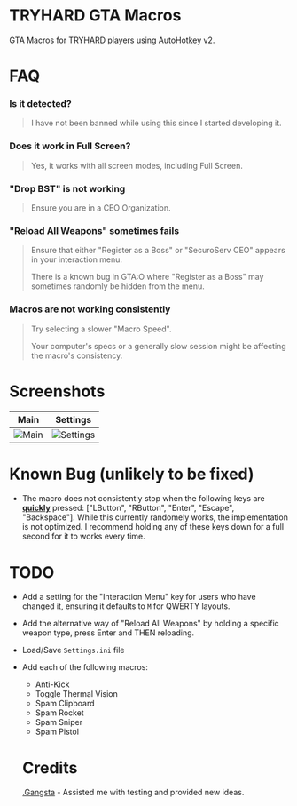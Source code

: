 # TRYHARD GTA Macros

GTA Macros for TRYHARD players using AutoHotkey v2.

# FAQ

### Is it detected?

> I have not been banned while using this since I started developing it.

### Does it work in Full Screen?

> Yes, it works with all screen modes, including Full Screen.

### "Drop BST" is not working

> Ensure you are in a CEO Organization.

### "Reload All Weapons" sometimes fails

> Ensure that either "Register as a Boss" or "SecuroServ CEO" appears in your interaction menu.
>
> There is a known bug in GTA:O where "Register as a Boss" may sometimes randomly be hidden from the menu.


### Macros are not working consistently

> Try selecting a slower "Macro Speed".
>
> Your computer's specs or a generally slow session might be affecting the macro's consistency.

# Screenshots

| Main | Settings |
| --------- | ---------- |
| ![Main](https://github.com/user-attachments/assets/b456bb55-3eb7-4ba7-b705-cf9f59d2ea0a) | ![Settings](https://github.com/user-attachments/assets/332f415e-0727-4a34-906b-89f9aced53dc) |

# Known Bug (unlikely to be fixed)

- The macro does not consistently stop when the following keys are <ins>**quickly**</ins> pressed: \["LButton", "RButton", "Enter", "Escape", "Backspace"\]. While this currently randomely works, the implementation is not optimized. I recommend holding any of these keys down for a full second for it to works every time.

# TODO

- Add a setting for the "Interaction Menu" key for users who have changed it, ensuring it defaults to `M` for QWERTY layouts.
- Add the alternative way of "Reload All Weapons" by holding a specific weapon type, press Enter and THEN reloading.
- Load/Save `Settings.ini` file
- Add each of the following macros:
  - Anti-Kick
  - Toggle Thermal Vision
  - Spam Clipboard
  - Spam Rocket
  - Spam Sniper
  - Spam Pistol

  # Credits
  [.Gangsta](https://socialclub.rockstargames.com/member/.Gangsta/) - Assisted me with testing and provided new ideas.
